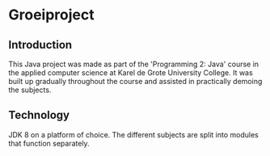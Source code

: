 # Groeiproject

## Introduction
This Java project was made as part of the 'Programming 2: Java' course in the applied computer science at Karel de Grote University College. It was built up gradually throughout the course and assisted in practically demoing the subjects. 

## Technology 
JDK 8 on a platform of choice. The different subjects are split into modules that function separately. 
